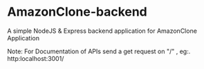 # AmazonClone-backend

A simple NodeJS & Express backend application for AmazonClone Application

Note: For Documentation of APIs send a get request on "/" , eg:. http:localhost:3001/
